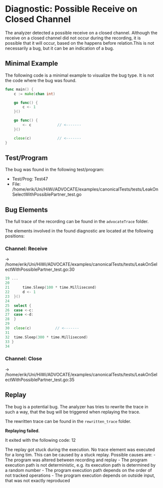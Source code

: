# Diagnostic: Possible Receive on Closed Channel

The analyzer detected a possible receive on a closed channel.
Although the receive on a closed channel did not occur during the recording, it is possible that it will occur, based on the happens before relation.This is not necessarily a bug, but it can be an indication of a bug.

## Minimal Example
The following code is a minimal example to visualize the bug type. It is not the code where the bug was found.

```go
func main() {
    c := make(chan int)

    go func() {
        c <- 1
    }()

    go func() {
        <- c            // <-------
    }()

    close(c)            // <-------
}
```

## Test/Program
The bug was found in the following test/program:

- Test/Prog:  Test47
- File:  /home/erik/Uni/HiWi/ADVOCATE/examples/canonicalTests/tests/LeakOnSelectWithPossiblePartner_test.go

## Bug Elements
The full trace of the recording can be found in the `advocateTrace` folder.

The elements involved in the found diagnostic are located at the following positions:

###  Channel: Receive
-> /home/erik/Uni/HiWi/ADVOCATE/examples/canonicalTests/tests/LeakOnSelectWithPossiblePartner_test.go:30
```go
19 ...
20 
21 		time.Sleep(100 * time.Millisecond)
22 		d <- 1
23 	}()
24 
25 	select {
26 	case <-c:
27 	case <-d:
28 	}
29 
30 	close(c)           // <-------
31 
32 	time.Sleep(300 * time.Millisecond)
33 }
34 
```


###  Channel: Close
-> /home/erik/Uni/HiWi/ADVOCATE/examples/canonicalTests/tests/LeakOnSelectWithPossiblePartner_test.go:35


## Replay
The bug is a potential bug.
The analyzer has tries to rewrite the trace in such a way, that the bug will be triggered when replaying the trace.

The rewritten trace can be found in the `rewritten_trace` folder.

**Replaying failed**.

It exited with the following code: 12

The replay got stuck during the execution.
No trace element was executed for a long tim.
This can be caused by a stuck replay.
Possible causes are:
    - The program was altered between recording and replay
    - The program execution path is not deterministic, e.g. its execution path is determined by a random number
    - The program execution path depends on the order of not tracked operations
    - The program execution depends on outside input, that was not exactly reproduced

